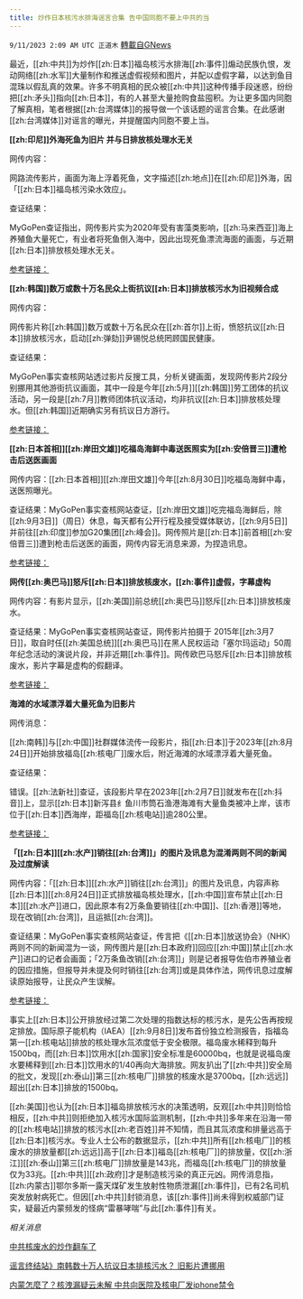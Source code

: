```yaml
---
title: 炒作日本核污水排海谣言合集 告中国同胞不要上中共的当
---
```

`9/11/2023 2:09 AM UTC 正道木` [轉載自GNews](https://gnews.org/articles/1672747)

最近，[[zh:中共]]为炒作[[zh:日本]]福岛核污水排海[[zh:事件]]煽动民族仇恨，发动网络[[zh:水军]]大量制作和推送虚假视频和图片，并配以虚假字幕，以达到鱼目混珠以假乱真的效果。许多不明真相的民众被[[zh:中共]]这种传播手段迷惑，纷纷把[[zh:矛头]]指向[[zh:日本]]，有的人甚至大量抢购食盐囤积。为让更多国内同胞了解真相，笔者根据[[zh:台湾媒体]]的报导做一个该话题的谣言合集。在此感谢[[zh:台湾媒体]]对谣言的曝光，并提醒国内同胞不要上当。

**[[zh:印尼]]外海死鱼为旧片 并与日排放核处理水无关**

网传内容：

网路流传影片，画面为海上浮着死鱼，文字描述[[zh:地点]]在[[zh:印尼]]外海，因「[[zh:日本]]福岛核污染水效应」。

查证结果：

MyGoPen查证指出，网传影片实为2020年受有害藻类影响，[[zh:马来西亚]]海上养殖鱼大量死亡，有业者将死鱼倒入海中，因此出现死鱼漂流海面的画面，与近期[[zh:日本]]排放核处理水无关。

[参考链接：](https://news.ltn.com.tw/news/politics/paper/1604193)

**[[zh:韩国]]数万或数十万名民众上街抗议[[zh:日本]]排放核污水为旧视频合成**

网传内容：

网传影片称[[zh:韩国]]数万或数十万名民众在[[zh:首尔]]上街，愤怒抗议[[zh:日本]]排放核污水，启动[[zh:弹劾]]尹锡悦总统罔顾国民健康。

查证结果：

MyGoPen事实查核网站透过影片反搜工具，分析关键画面，发现网传影片2段分别挪用其他游街抗议画面，其中一段是今年[[zh:5月]][[zh:韩国]]劳工团体的抗议活动，另一段是[[zh:7月]]教师团体抗议活动，均非抗议[[zh:日本]]排放核处理水。但[[zh:韩国]]近期确实另有抗议日方游行。

[参考链接：](https://news.ltn.com.tw/news/politics/paper/1603489)

**[[zh:日本首相]][[zh:岸田文雄]]吃福岛海鲜中毒送医照实为[[zh:安倍晋三]]遭枪击后送医画面**

网传内容：[[zh:日本首相]][[zh:岸田文雄]]今年[[zh:8月30日]]吃福岛海鲜中毒，送医照曝光。

查证结果：MyGoPen事实查核网站查证，[[zh:岸田文雄]]吃完福岛海鲜后，除[[zh:9月3日]]（周日）休息，每天都有公开行程及接受媒体联访，[[zh:9月5日]]并前往[[zh:印度]]参加G20集团[[zh:峰会]]。网传照片是[[zh:日本]]前首相[[zh:安倍晋三]]遭到枪击后送医的画面，网传内容无消息来源，为捏造讯息。

[参考链接：](https://news.ltn.com.tw/news/politics/paper/1603273)

**网传[[zh:奥巴马]]怒斥[[zh:日本]]排放核废水，[[zh:事件]]虚假，字幕虚构**

网传内容：有影片显示，[[zh:美国]]前总统[[zh:奥巴马]]怒斥[[zh:日本]]排放核废水。

查证结果：MyGoPen事实查核网站查证，网传影片拍摄于 2015年[[zh:3月7日]]，取自时任[[zh:美国总统]][[zh:奥巴马]]在黑人民权运动「塞尔玛运动」50周年纪念活动的演说片段，并非近期[[zh:事件]]。网传欧巴马怒斥[[zh:日本]]排放核废水，影片字幕是虚构的假翻译。

[参考链接：](https://news.ltn.com.tw/news/politics/paper/1602996)

**海滩的水域漂浮着大量死鱼为旧影片**

网传消息：

[[zh:南韩]]与[[zh:中国]]社群媒体流传一段影片，指[[zh:日本]]于2023年[[zh:8月24日]]开始排放福岛[[zh:核电厂]]废水后，附近海滩的水域漂浮着大量死鱼。

查证结果：

错误。[[zh:法新社]]查证，该段影片早在2023年[[zh:2月7日]]就发布在[[zh:抖音]]上，显示[[zh:日本]]新泻县纟鱼川市筒石渔港海滩有大量鱼类被冲上岸，该市位于[[zh:日本]]西海岸，距福岛[[zh:核电站]]逾280公里。

[参考链接：](https://news.ltn.com.tw/news/world/paper/1602682)

**「[[zh:日本]][[zh:水产]]销往[[zh:台湾]]」的图片及讯息为混淆两则不同的新闻及过度解读**

网传内容：「[[zh:日本]][[zh:水产]]销往[[zh:台湾]]」的图片及讯息，内容声称[[zh:日本]][[zh:8月24日]]正式排放福岛核处理水，[[zh:中国]]宣布禁止[[zh:日本]][[zh:水产]]进口，因此原本有2万条鱼要销往[[zh:中国]]、[[zh:香港]]等地，现在改销[[zh:台湾]]，且运抵[[zh:台湾]]。

查证结果：MyGoPen事实查核网站查证，传言把《[[zh:日本]]放送协会》（NHK）两则不同的新闻混为一谈，网传图片是[[zh:日本政府]]回应[[zh:中国]]禁止[[zh:水产]]进口的记者会画面；「2万条鱼改销[[zh:台湾]]」则是记者报导佐伯市养殖业者的因应措施，但报导并未提及何时销往[[zh:台湾]]或是具体作法，网传讯息过度解读原始报导，让民众产生误解。

[参考链接：](https://news.ltn.com.tw/news/politics/paper/1602279)

事实上[[zh:日本]]公开排放经过第二次处理的指数达标的核污水，是先公告再按规定排放。国际原子能机构（IAEA）[[zh:9月8日]]发布首份独立检测报告，指福岛第一[[zh:核电站]]排放的核处理水氚浓度低于安全极限。福岛废水稀释到每升1500bq，而[[zh:日本]]饮用水[[zh:国家]]安全标准是60000bq，也就是说福岛废水要稀释到[[zh:日本]]饮用水的1/40再向大海排放。网友扒出了[[zh:中共]]安全局的批文，发现[[zh:泰山]]第三[[zh:核电厂]]排放的核废水是3700bq，[[zh:远远]]超出[[zh:日本]]排放的1500bq。

[[zh:美国]]也认为[[zh:日本]]福岛排放核污水的决策透明，反观[[zh:中共]]则恰恰相反，[[zh:中共]]则拒绝加入核污水国际监测机制，[[zh:中共]]多年来在沿海一带的[[zh:核电站]]排放的核污水[[zh:老百姓]]并不知情，而且其氚浓度和排量远高于[[zh:日本]]核污水。专业人士公布的数据显示，[[zh:中共]]所有[[zh:核电厂]]的核废水的排放量都[[zh:远远]]高于[[zh:日本]]福岛[[zh:核电厂]]的排放量，仅[[zh:浙江]][[zh:泰山]]第三[[zh:核电厂]]排放量是143兆，而福岛[[zh:核电厂]]的排放量仅为33兆。[[zh:中共]][[zh:政府]]才是制造核污染的真正元凶。网传消息指，[[zh:内蒙古]]鄂尔多斯一露天煤矿发生放射性物质泄漏[[zh:事件]]，已有2名司机突发放射病死亡。但因[[zh:中共]]封锁消息，该[[zh:事件]]尚未得到权威部门证实，疑最近内蒙频发的怪病“雷暴哮喘”与此[[zh:事件]]有关。


*相关消息*

[中共核废水的炒作翻车了](https://gnews.org/m/1600358)

[谣言终结站》南韩数十万人抗议日本排核污水？ 旧影片遭挪用](https://gnews.org/m/1654598)

[内蒙怎麼了？核洩漏疑云未解 中共向医院及核电厂发iphone禁令](https://gnews.org/m/1671555)
